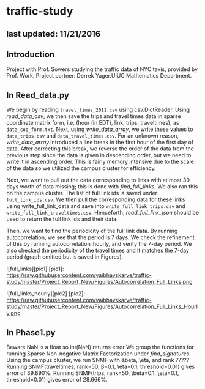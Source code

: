 # traffic-study

## last updated: 11/21/2016

## Introduction
Project with Prof. Sowers studying the traffic data of NYC taxis, provided by Prof. Work. Project partner: Derrek Yager.UIUC Mathematics Department.

## In Read_data.py

We begin by reading `travel_times_2011.csv` using csv.DictReader. Using *read_data_csv*, we then save the trips and travel times data in sparse coordinate matrix form, i.e. (hour (in EDT), link, trips, traveltimes), as `data_coo_form.txt`. Next, using *write_data_array*, we write these values to `data_trips.csv` and `data_travel_times.csv`. For an unknown reason, *write_data_array* introduced a line break in the first hour of the first day of data. After correcting this break, we reverse the order of the data from the previous step since the data is given in descending order, but we need to write it in ascending order. This is fairly memory intensive due to the scale of the data so we utilized the campus cluster for efficiency.

Next, we want to pull out the data corresponding to links with at most 30 days worth of data missing; this is done with *find_full_links*. We also ran this on the campus cluster. The list of full link ids is saved under `full_link_ids.csv`. We then pull the corresponding data for these links using write_full_link_data and save into `write_full_link_trips.csv` and `write_full_link_traveltimes.csv`. Henceforth, *read_full_link_json* should be used to return the full link ids and their data.

Then, we want to find the periodicity of the full link data. By running autocorrelation, we see that the period is 7 days. We check the refinement of this by running autocorrelation_hourly, and verify the 7-day period. We also checked the periodicity of the travel times and it matches the 7-day period (graph omitted but is saved in Figures).


![full_links][pic1]
[pic1]: https://raw.githubusercontent.com/vaibhavskarve/traffic-study/master/Project_Report_New/Figures/Autocorrelation_Full_Links.png

![full_links_hourly][pic2]
[pic2]: https://raw.githubusercontent.com/vaibhavskarve/traffic-study/master/Project_Report_New/Figures/Autocorrelation_Full_Links_Hourly.png


## In Phase1.py
 Beware NaN is a float so int(NaN) returns error We group the functions for running Sparse Non-negative Matrix Factorization under *find_signatures*. Using the campus cluster, we run SNMF with &beta, \eta, and rank ????? Running SNMF(traveltimes, rank=50, &beta;=0.1, \eta=0.1, threshold=0.01) gives error of 39.890%. Running SNMF(trips, rank=50, \beta=0.1, \eta=0.1, threshold=0.01) gives error of 28.666%.

